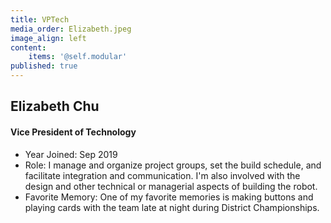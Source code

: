 ```yaml
---
title: VPTech
media_order: Elizabeth.jpeg
image_align: left
content:
    items: '@self.modular'
published: true
---
```


## Elizabeth Chu
#### Vice President of Technology
* Year Joined: Sep 2019
* Role: I manage and organize project groups, set the build schedule, and facilitate integration and communication. I'm also involved with the design and other technical or managerial aspects of building the robot.
* Favorite Memory: One of my favorite memories is making buttons and playing cards with the team late at night during District Championships.